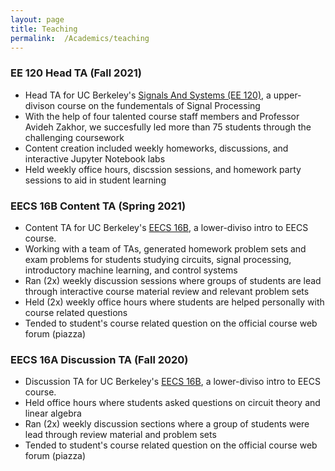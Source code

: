 ```yaml
---
layout: page
title: Teaching
permalink:  /Academics/teaching
---
```


### EE 120 Head TA (Fall 2021)
- Head TA for UC Berkeley's [Signals And Systems (EE 120)](https://inst.eecs.berkeley.edu/~ee120/fa21/), a upper-divison course on the fundementals of Signal Processing
- With the help of four talented course staff members and Professor Avideh Zakhor, we succesfully led more than 75 students through the challenging coursework
- Content creation included weekly homeworks, discussions, and interactive Jupyter Notebook labs
- Held weekly office hours, discssion sessions, and homework party sessions to aid in student learning

### EECS 16B Content TA (Spring 2021)
- Content TA for UC Berkeley's [EECS 16B](https://inst.eecs.berkeley.edu//~ee16b/sp21/), a lower-diviso intro to EECS course.
- Working with a team of TAs, generated homework problem sets and exam problems for students studying circuits, signal processing, introductory machine learning, and control systems
- Ran (2x) weekly discussion sessions where groups of students are lead through interactive course material review and relevant problem sets
- Held (2x) weekly office hours where students are helped personally with course related questions
- Tended to student's course related question on the official course web forum (piazza)   

### EECS 16A Discussion TA (Fall 2020)
- Discussion TA for UC Berkeley's [EECS 16B](https://inst.eecs.berkeley.edu//~ee16a/fa20/), a lower-diviso intro to EECS course.
- Held office hours where students asked questions on circuit theory and linear algebra
- Ran (2x) weekly discussion sections where a group of students were lead through review material and problem sets
- Tended to student's course related question on the official course web forum (piazza)